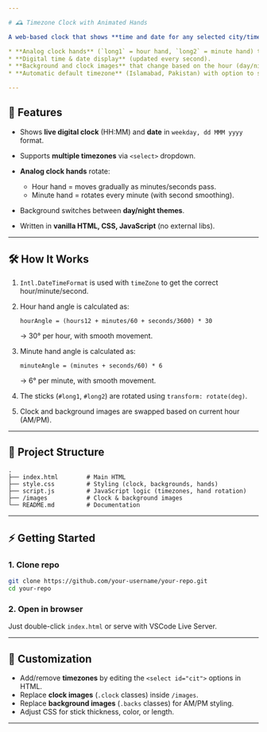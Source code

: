 ```yaml
---

# 🕰️ Timezone Clock with Animated Hands

A web-based clock that shows **time and date for any selected city/timezone**, with:

* **Analog clock hands** (`long1` = hour hand, `long2` = minute hand) that rotate smoothly.
* **Digital time & date display** (updated every second).
* **Background and clock images** that change based on the hour (day/night).
* **Automatic default timezone** (Islamabad, Pakistan) with option to switch city.

---
```


## 🚀 Features

* Shows **live digital clock** (HH\:MM) and **date** in `weekday, dd MMM yyyy` format.
* Supports **multiple timezones** via `<select>` dropdown.
* **Analog clock hands** rotate:

  * Hour hand = moves gradually as minutes/seconds pass.
  * Minute hand = rotates every minute (with second smoothing).
* Background switches between **day/night themes**.
* Written in **vanilla HTML, CSS, JavaScript** (no external libs).

---

## 🛠️ How It Works

1. `Intl.DateTimeFormat` is used with `timeZone` to get the correct hour/minute/second.
2. Hour hand angle is calculated as:

   ```
   hourAngle = (hours12 + minutes/60 + seconds/3600) * 30
   ```

   → 30° per hour, with smooth movement.
3. Minute hand angle is calculated as:

   ```
   minuteAngle = (minutes + seconds/60) * 6
   ```

   → 6° per minute, with smooth movement.
4. The sticks (`#long1`, `#long2`) are rotated using `transform: rotate(deg)`.
5. Clock and background images are swapped based on current hour (AM/PM).

---

## 📂 Project Structure

```
.
├── index.html        # Main HTML
├── style.css         # Styling (clock, backgrounds, hands)
├── script.js         # JavaScript logic (timezones, hand rotation)
├── /images           # Clock & background images
└── README.md         # Documentation
```

---

## ⚡ Getting Started

### 1. Clone repo

```bash
git clone https://github.com/your-username/your-repo.git
cd your-repo
```

### 2. Open in browser

Just double-click `index.html` or serve with VSCode Live Server.

---

## 🎨 Customization

* Add/remove **timezones** by editing the `<select id="cit">` options in HTML.
* Replace **clock images** (`.clock` classes) inside `/images`.
* Replace **background images** (`.backs` classes) for AM/PM styling.
* Adjust CSS for stick thickness, color, or length.

---


